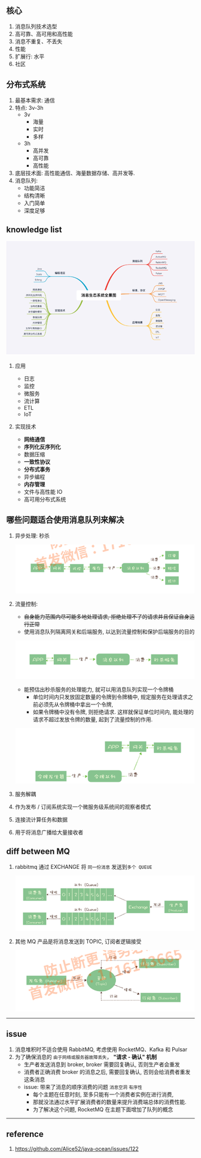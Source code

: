 ## 核心

1. 消息队列技术选型
2. 高可靠、高可用和高性能
3. 消息不重复、不丢失
4. 性能
5. 扩展行: 水平
6. 社区

## 分布式系统

1. 最基本需求: 通信
2. 特点: 3v-3h
   - 3v
     - 海量
     - 实时
     - 多样
   - 3h
     - 高并发
     - 高可靠
     - 高性能
3. 底层技术面: 高性能通信、海量数据存储、高并发等.
4. 消息队列:
   - 功能简洁
   - 结构清晰
   - 入门简单
   - 深度足够

## knowledge list

![avatar](/static/image/mq/mq-knowledge-list.png)

1. 应用

   - 日志
   - 监控
   - 微服务
   - 流计算
   - ETL
   - IoT

2. 实现技术

   - **网络通信**
   - **序列化反序列化**
   - 数据压缩
   - **一致性协议**
   - **分布式事务**
   - 异步编程
   - **内存管理**
   - 文件与高性能 IO
   - 高可用分布式系统

## 哪些问题适合使用消息队列来解决

1. 异步处理: 秒杀

   ![avatar](/static/image/mq/mq-seckill.png)

2. 流量控制:

   - ~~自身能力范围内尽可能多地处理请求, 拒绝处理不了的请求并且保证自身运行正常~~
   - 使用消息队列隔离网关和后端服务, 以达到流量控制和保护后端服务的目的

   ![avatar](/static/image/mq/mq-seckill-access-control.png)

   - 能预估出秒杀服务的处理能力, 就可以用消息队列实现一个令牌桶
     - 单位时间内只发放固定数量的令牌到令牌桶中, 规定服务在处理请求之前必须先从令牌桶中拿出一个令牌,
     - 如果令牌桶中没有令牌, 则拒绝请求. 这样就保证单位时间内, 能处理的请求不超过发放令牌的数量, 起到了流量控制的作用.

   ![avatar](/static/image/mq/mq-seckill-token-bucket.png)

3. 服务解耦
4. 作为发布 / 订阅系统实现一个微服务级系统间的观察者模式
5. 连接流计算任务和数据
6. 用于将消息广播给大量接收者

## diff between MQ

1. rabbitmq 通过 EXCHANGE 将 `同一份消息` 发送到`多个 QUEUE`

    ![avatar](/static/image/mq/rabbitmq-topic.png)

2. 其他 MQ 产品是将消息发送到 TOPIC, 订阅者逻辑接受
   
   ![avatar](/static/image/mq/mq-topic.png)

---

## issue

1. 消息堆积时不适合使用 RabbitMQ, 考虑使用 RocketMQ、Kafka 和 Pulsar
2. 为了确保消息的 `由于网络或服务器故障丢失`， **"请求 - 确认" 机制**
   - 生产者发送消息到 broker, broker 需要回复确认, 否则生产者会重发
   - 消费者正确消费 broker 的消息之后, 需要回复确认, 否则会给消费者重发这条消息
   - issue: 带来了消息的顺序消费的问题 `消息空洞`  `有序性`
     - 每个主题在任意时刻, 至多只能有一个消费者实例在进行消费, 
     - 那就没法通过水平扩展消费者的数量来提升消费端总体的消费性能.
     - 为了解决这个问题, RocketMQ 在主题下面增加了队列的概念

---

## reference

1. https://github.com/Alice52/java-ocean/issues/122